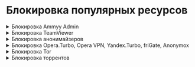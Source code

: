 # Блокировка популярных ресурсов

<details>

<summary>Блокировка Ammyy Admin</summary>

**Ammyy Admin** - это система, удаленного доступа и администрирования. Чтобы заблокировать систему, выполните следующие настройки:

1\. Откройте раздел **Правила трафика -> Объекты** и создайте объект типа **Домен** с доменным именем rl.ammyy.com:

![](/.gitbook/assets/aliases1.png)

2\. Перейдите на вкладку **Правила трафика -> Файрвол -> FORWARD** и создайте правило запрета для нужных пользователей или групп. В поле **Назначение** выберите объект, созданный в пункте 1:

![](/.gitbook/assets/firewall7.png)

</details>

<details>

<summary>Блокировка TeamViewer</summary>

**TeamViewer** - это программное обеспечение для удаленного доступа и управления компьютерами. Его можно заблокировать с помощью [Контроля приложений](/settings/security-profiles/application-control.md).

1\. Перейдите в раздел **Профили безопасности -> Профили контроля приложений**. Создайте новый профиль для TeamViewer с действием **Запретить**:

![](/.gitbook/assets/application-control1.png)

2\. В разделе **Правила трафика -> Файрвол** добавьте и включите разрешающее правило с профилем, созданным в пункте 1.

</details>

<details>

<summary>Блокировка анонимайзеров</summary>

Заблокировать анонимайзеры можно в разделе **Правила трафика** тремя способами:

1\. Анонимайзеры, работающие по протоколам HTTP(S), можно заблокировать в разделе **Правила трафика -> [Контент-фильтр](/settings/access-rules/content-filter/)**. Для этого создайте правило, в котором запретите категорию сайтов **Анонимайзеры**:

![](/.gitbook/assets/content-filter5.png)

2\. Чтобы предотвратить обход Контент-фильтра, создайте правило, которое будет блокировать прямые обращения по IP-адресам в Контент-фильтре:

![](/.gitbook/assets/content-filter12.png)

3\. Для блокировки VPN-анонимайзеров, использующих протокол PPTP, достаточно заблокировать протокол GRE в правилах [Файрвола](/settings/access-rules/firewall.md):

![](/.gitbook/assets/firewall8.png)

</details>

<details>

<summary>Блокировка Opera.Turbo, Opera VPN, Yandex.Turbo, friGate, Anonymox</summary>

Чтобы заблокировать функции браузеров, которые используются для обхода контентной фильтрации, можно воспользоваться модулем [Предотвращение вторжений](/settings/access-rules/ips/README.md).

1\. Перейдите в раздел **Профили безопасности -> Предотвращение вторжений**. Создайте новый профиль.

2\. Нажмите **Добавить сигнатуру** и создайте правило, блокирующее группу сигнатур **Анонимайзеры**:

![](/.gitbook/assets/ips-security-profiles6.png)

3\. Нажмите **Сохранить**.

4\. В разделе **Правила трафика -> Файрвол** добавьте и включите разрешающее правило с профилем, созданным ранее.

</details>

<details>

<summary>Блокировка Tor</summary>

**Tor** - специально разработанное программное обеспечение и среда прокси-серверов, предназначенная для обхода различного рода блокировок, поэтому полностью заблокировать его сейчас невозможно.

Для противодействия использованию сети Tor, а также для журналирования попыток подключения к ней и ее использования выполните следующие настройки:

1\. В разделе **Профили безопасности -> [Предотвращение вторжений](/settings/security-profiles/ips-profiles.md)** создайте профиль.

2\. Нажмите **Добавить сигнатуру** и создайте правило для группы сигнатур **Блокирование атак**:

![](/.gitbook/assets/ips-security-profiles7.png)

3\. В разделе **Профили безопасности -> [Профили контроля приложений](/settings/security-profiles/application-control.md)** добавьте профиль, запрещающий приложение Tor:

![](/.gitbook/assets/application-control2.png)

4\. В разделе **Правила трафика -> Файрвол** добавьте и включите разрешающее правило с профилями **Предотвращения вторжений** и **Контроля приложений**, созданными ранее.

</details>

<details>

<summary>Блокировка торрентов</summary>

**BitTorrent** - P2P-протокол, предназначенный для обмена файлами через интернет.

Для ограничения возможности использования торрентов выполните следующие настройки:

1\. Запретите протокол BitTorrent с помощью правила в разделе **Профили безопасности -> [Контроль приложений](/settings/security-profiles/application-control.md)**:

![](/.gitbook/assets/application-control3.png)

3\. В разделе **Правила трафика -> Файрвол** добавьте и включите разрешающее правило с профилем, созданным в пункте 1.

3\. Разрешите нужные TCP и UDP порты пользователям. Затем создайте в разделе **Правила трафика -> Файрвол -> FORWARD** правило, которое запрещает все протоколы (правила действуют сверху вниз).

4\. В разделе [Контент-фильтр](/settings/access-rules/content-filter/) заблокируйте доступ к сайтам-каталогам и торрент-файлам. Для этого запретите категории **Торрент-трекеры** и **Torrent-файлы**:

![](/.gitbook/assets/content-filter13.png)

5\. В разделе **Профили безопасности -> [Предотвращение вторжений](/settings/security-profiles/ips-profiles.md)** создайте профиль, блокирующий группу сигнатур **Запросы на скомпрометированные ресурсы**, которая позволяет блокировать активность P2P-программ:

![](/.gitbook/assets/ips-security-profiles10.png)

</details>